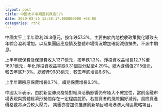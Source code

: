 ```yaml
---
layout: post
title: 中國太平中期盈利跌逾57%
date: 2020-08-25 12:58:17.000000000 +08:00
categories: rthk
---
```


中國太平上半年盈利28.8億元，按年跌57.3%，主要由於內地稅收政策變化導致去年綜合溢利增加，以及集團因應疫情及整體市場情況增加確認減值損失。不派中期息。

上半年總保費及保單費收入1371億元，按年跌1.3%。淨投資收益增長12.7%至169.1億元，年化淨投資收益率跌0.31個百分點至4.29%。總內含價值2115億元，較去年底升3%。總資產9983億元，較去年底增長8.6%。

上半年壽險原保費增長0.7%，續期保費增長6.3%。

中國太平表示，由於新型肺炎疫情對經濟活動影響仍有極大不確定性，當前金融市場表現與實體經濟形勢間存在一定程度脫節，若投資者的風險偏好減弱，風險資產價格或將承受較大壓力。 集團亦會加快推進創新項目和粵港澳大灣區戰略項目。
